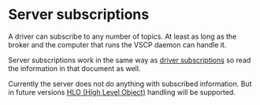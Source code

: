 # Server subscriptions

A driver can subscribe to any number of topics. At least as long as the broker and the computer that runs the VSCP daemon can handle it.

Server subscriptions work in the same way as [driver subscriptions](./subscribe_driver.md) so read the information in that document as well.

Currently the server does not do anything with subscribed information. But in future versions [HLO (High Level Object)](https://grodansparadis.github.io/vscp-doc-spec/#/./class2.hlo) handling will be supported.